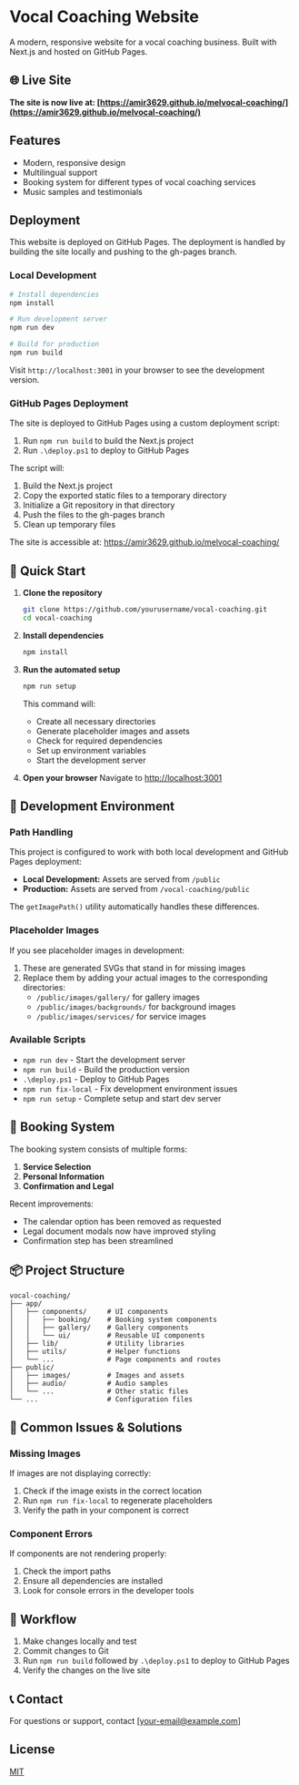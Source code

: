 # Vocal Coaching Website

A modern, responsive website for a vocal coaching business. Built with Next.js and hosted on GitHub Pages.

## 🌐 Live Site

**The site is now live at: [https://amir3629.github.io/melvocal-coaching/](https://amir3629.github.io/melvocal-coaching/)**

## Features

- Modern, responsive design
- Multilingual support
- Booking system for different types of vocal coaching services
- Music samples and testimonials

## Deployment

This website is deployed on GitHub Pages. The deployment is handled by building the site locally and pushing to the gh-pages branch.

### Local Development

```bash
# Install dependencies
npm install

# Run development server
npm run dev

# Build for production
npm run build
```

Visit `http://localhost:3001` in your browser to see the development version.

### GitHub Pages Deployment

The site is deployed to GitHub Pages using a custom deployment script:

1. Run `npm run build` to build the Next.js project
2. Run `.\deploy.ps1` to deploy to GitHub Pages

The script will:
1. Build the Next.js project
2. Copy the exported static files to a temporary directory
3. Initialize a Git repository in that directory
4. Push the files to the gh-pages branch
5. Clean up temporary files

The site is accessible at: https://amir3629.github.io/melvocal-coaching/

## 🚀 Quick Start

1. **Clone the repository**
   ```bash
   git clone https://github.com/yourusername/vocal-coaching.git
   cd vocal-coaching
   ```

2. **Install dependencies**
   ```bash
   npm install
   ```

3. **Run the automated setup**
   ```bash
   npm run setup
   ```
   This command will:
   - Create all necessary directories
   - Generate placeholder images and assets
   - Check for required dependencies
   - Set up environment variables
   - Start the development server

4. **Open your browser**
   Navigate to [http://localhost:3001](http://localhost:3001)

## 🔧 Development Environment

### Path Handling

This project is configured to work with both local development and GitHub Pages deployment:

- **Local Development:** Assets are served from `/public`
- **Production:** Assets are served from `/vocal-coaching/public`

The `getImagePath()` utility automatically handles these differences.

### Placeholder Images

If you see placeholder images in development:

1. These are generated SVGs that stand in for missing images
2. Replace them by adding your actual images to the corresponding directories:
   - `/public/images/gallery/` for gallery images
   - `/public/images/backgrounds/` for background images
   - `/public/images/services/` for service images

### Available Scripts

- `npm run dev` - Start the development server
- `npm run build` - Build the production version
- `.\deploy.ps1` - Deploy to GitHub Pages
- `npm run fix-local` - Fix development environment issues
- `npm run setup` - Complete setup and start dev server

## 📝 Booking System

The booking system consists of multiple forms:

1. **Service Selection**
2. **Personal Information**
3. **Confirmation and Legal**

Recent improvements:
- The calendar option has been removed as requested
- Legal document modals now have improved styling
- Confirmation step has been streamlined

## 📦 Project Structure

```
vocal-coaching/
├── app/
│   ├── components/     # UI components
│   │   ├── booking/    # Booking system components
│   │   ├── gallery/    # Gallery components
│   │   └── ui/         # Reusable UI components
│   ├── lib/            # Utility libraries
│   ├── utils/          # Helper functions
│   └── ...             # Page components and routes
├── public/
│   ├── images/         # Images and assets
│   ├── audio/          # Audio samples
│   └── ...             # Other static files
└── ...                 # Configuration files
```

## 🔨 Common Issues & Solutions

### Missing Images

If images are not displaying correctly:

1. Check if the image exists in the correct location
2. Run `npm run fix-local` to regenerate placeholders
3. Verify the path in your component is correct

### Component Errors

If components are not rendering properly:

1. Check the import paths
2. Ensure all dependencies are installed
3. Look for console errors in the developer tools

## 🔄 Workflow

1. Make changes locally and test
2. Commit changes to Git
3. Run `npm run build` followed by `.\deploy.ps1` to deploy to GitHub Pages
4. Verify the changes on the live site

## 📞 Contact

For questions or support, contact [your-email@example.com]

## License

[MIT](LICENSE) 